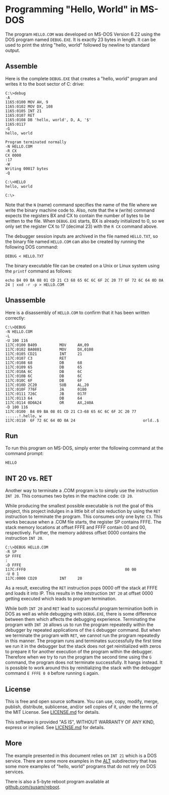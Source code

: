 Programming "Hello, World" in MS-DOS
====================================

The program `HELLO.COM` was developed on MS-DOS Version 6.22 using the
DOS program named `DEBUG.EXE`. It is exactly 23 bytes in length. It
can be used to print the string "hello, world" followed by newline to
standard output.


Assemble
--------

Here is the complete `DEBUG.EXE` that creates a "hello, world" program
and writes it to the boot sector of C: drive:

```
C:\>debug
-A
1165:0100 MOV AH, 9
1165:0102 MOV DX, 108
1165:0105 INT 21
1165:0107 RET
1165:0108 DB 'hello, world', D, A, '$'
1165:0117
-G
hello, world

Program terminated normally
-N HELLO.COM
-R CX
CX 0000
:17
-W
Writing 00017 bytes
-Q

C:\>HELLO
hello, world

C:\>
```

Note that the `N` (name) command specifies the name of the file where
we write the binary machine code to. Also, note that the `W` (write)
command expects the registers BX and CX to contain the number of bytes
to be written to the file. When `DEBUG.EXE` starts, BX is already
initialized to 0, so we only set the register CX to 17 (decimal 23)
with the `R CX` command above.

The debugger session inputs are archived in the file named
`HELLO.TXT`, so the binary file named `HELLO.COM` can also be created
by running the following DOS command:

```
DEBUG < HELLO.TXT
```

The binary executable file can be created on a Unix or Linux system
using the `printf` command as follows:

```
echo B4 09 BA 08 01 CD 21 C3 68 65 6C 6C 6F 2C 20 77 6F 72 6C 64 0D 0A 24 | xxd -r -p > HELLO.COM
```


Unassemble
----------

Here is a disassembly of `HELLO.COM` to confirm that it has been
written correctly:

```
C:\>DEBUG
-N HELLO.COM
-L
-U 100 116
117C:0100 B409          MOV     AH,09
117C:0102 BA0801        MOV     DX,0108
117C:0105 CD21          INT     21
117C:0107 C3            RET
117C:0108 68            DB      68
117C:0109 65            DB      65
117C:010A 6C            DB      6C
117C:010B 6C            DB      6C
117C:010C 6F            DB      6F
117C:010D 2C20          SUB     AL,20
117C:010F 776F          JA      0180
117C:0111 726C          JB      017F
117C:0113 64            DB      64
117C:0114 0D0A24        OR      AX,240A
-D 100 116
117C:0100  B4 09 BA 08 01 CD 21 C3-68 65 6C 6C 6F 2C 20 77   ......!.hello, w
117C:0110  6F 72 6C 64 0D 0A 24                              orld..$
```


Run
---

To run this program on MS-DOS, simply enter the following command at
the command prompt:

```
HELLO
```


INT 20 vs. RET
--------------

Another way to terminate a .COM program is to simply use the
instruction `INT 20`. This consumes two bytes in the machine code: `CD
20`.

While producing the smallest possible executable is not the goal of
this project, this project indulges in a little bit of size reduction
by using the `RET` instruction to terminate the program. This consumes
only one byte: `C3`. This works because when a .COM file starts, the
register SP contains FFFE. The stack memory locations at offset FFFE
and FFFF contain 00 and 00, respectively. Further, the memory address
offset 0000 contains the instruction `INT 20`.

```
C:\>DEBUG HELLO.COM
-R SP
SP FFFE
:
-D FFFE
117C:FFF0                                            00 00
-U 0 1
117C:0000 CD20          INT     20
```

As a result, executing the `RET` instruction pops 0000 off the stack
at FFFE and loads it into IP. This results in the intstruction `INT
20` at offset 0000 getting executed which leads to program
termination.

While both `INT 20` and `RET` lead to successful program termination
both in DOS as well as while debugging with `DEBUG.EXE`, there is some
difference between them which affects the debugging experience.
Terminating the program with `INT 20` allows us to run the program
repeatedly within the debugger by repeated applications of the `G`
debugger command. But when we terminate the program with `RET`, we
cannot run the program repeatedly in this manner. The program runs and
terminates successfully the first time we run it in the debugger but
the stack does not get reinitialized with zeros to prepare it for
another execution of the program within the debugger. Therefore when
we try to run the program the second time using the `G` command, the
program does not terminate successfully. It hangs instead. It is
possible to work around this by reinitializing the stack with the
debugger command `E FFFE 0 0` before running `G` again.


License
-------

This is free and open source software. You can use, copy, modify,
merge, publish, distribute, sublicense, and/or sell copies of it,
under the terms of the MIT License. See [LICENSE.md][L] for details.

This software is provided "AS IS", WITHOUT WARRANTY OF ANY KIND,
express or implied. See [LICENSE.md][L] for details.

[L]: LICENSE.md


More
----

The example presented in this document relies on `INT 21` which is a
DOS service. There are some more examples in the [ALT](ALT)
subdirectory that has some more examples of "hello, world" programs
that do not rely on DOS services.

There is also a 5-byte reboot program available at
[github.com/susam/reboot](https://github.com/susam/reboot).
